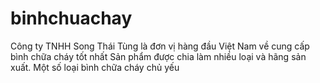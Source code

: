# binhchuachay
Công ty TNHH Song Thái Tùng là đơn vị hàng đầu Việt Nam về cung cấp bình chữa cháy tốt nhất
Sản phẩm được chia làm nhiều loại và hãng sản xuất.
Một số loại bình chữa cháy chủ yếu
